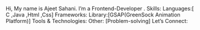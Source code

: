 Hi, My name is Ajeet Sahani.
I’m a  Frontend-Developer .
Skills:
Languages:[ C ,Java ,Html ,Css]
Frameworks: 
Library:[GSAP(GreenSock Animation Platform)]
Tools & Technologies: 
Other: [Problem-solving]
Let’s Connect:


<!---
ajeet1409/ajeet1409 is a ✨ special ✨ repository because its `README.md` (this file) appears on your GitHub profile.
You can click the Preview link to take a look at your changes.
--->
